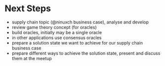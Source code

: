 # Next Steps

- supply chain topic (@ninuxch business case), analyse and develop
- review game theory concept (for oracles)
- build oracles, initially may be a single oracle
- in other applications use consensus oracles
- prepare a solution state we want to achieve for our supply chain business case
- prepare different ways to achieve the solution state, present and discuss them at the meetup
